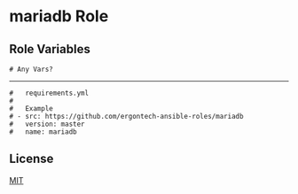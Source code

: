 mariadb Role
=========


Role Variables
--------------

```
# Any Vars?
```

----------------

```
#   requirements.yml
#
#   Example
# - src: https://github.com/ergontech-ansible-roles/mariadb
#   version: master
#   name: mariadb
```

License
-------

[MIT](LICENSE)